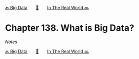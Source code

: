 [🔙 Big Data][previous-chapter]&nbsp;&nbsp;&nbsp;&nbsp;&nbsp;&nbsp;&nbsp;[🏡][readme]&nbsp;&nbsp;&nbsp;&nbsp;&nbsp;&nbsp;&nbsp;[In The Real World 🔜][upcoming-chapter]

# Chapter 138. What is Big Data?

_Notes_

[🔙 Big Data][previous-chapter]&nbsp;&nbsp;&nbsp;&nbsp;&nbsp;&nbsp;&nbsp;[🏡][readme]&nbsp;&nbsp;&nbsp;&nbsp;&nbsp;&nbsp;&nbsp;[In The Real World 🔜][upcoming-chapter]

[readme]: README.md
[previous-chapter]: ch137-big-data.md
[upcoming-chapter]: ch139-in-the-real-world.md